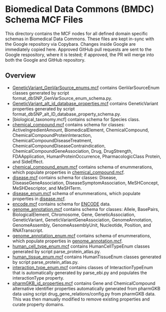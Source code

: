 # Biomedical Data Commons (BMDC) Schema MCF Files

This directory contains the MCF nodes for all defined domain specific schemas in
Biomedical Data Commons. These files are kept in-sync with the Google repository
via Copybara. Changes inside Google are immediately copied here. Approved GitHub
pull requests are sent to the Google respository, where it is tested; if
approved, the PR will merge into both the Google and GitHub repository.

## Overview

- [GeneticVariant_GenVarSource_enums.mcf](GeneticVariant_GenVarSource_enums.mcf) contains GenVarSourceEnum classes
  generated by script format_dbSNP_GenVarSource_enum_schema.py.
- [GeneticVariant_alt_id_database_properties.mcf](GeneticVariant_alt_id_database_properties.mcf) contains GeneticVariant properties
  generated by script format_dbSNP_alt_ID_database_property_schema.py.
- [biological_taxonomy.mcf] contains schema for Species class.
- [chemical_compound.mcf](chemical_compound.mcf) contains schema for classes: ActiveIngredientAmount,
  BiomedicalElement, ChemicalCompound, ChemicalCompoundProteinInteraction,
  ChemicalCompoundDiseaseTreatment, ChemicalCompoundDiseaseContraindication,
  ChemicalCompoundGeneAssociation, Drug, DrugStrength, FDAApplication,
  HumanProteinOccurrence, PharmacologicClass Protein, and SideEffect.
- [chemical_compound_enum.mcf](chemical_compound_enum.mcf) contains schema of enummerations, which populate
  properties in [chemical_compound.mcf](chemical_compound.mcf).
- [disease.mcf](disease.mcf) contains schema for classes: Disease, DiseaseGeneAssociation,
  DiseaseSymptomAssociation, MeSHConcept, MeSHDescriptor, and MeSHTerm.
- [disease_enum.mcf](disease_enum.mcf) schema of enummerations, which populate properties
  in [disease.mcf](disease.mcf).
- [encode.mcf](encode.mcf) contains schema for [ENCODE](https://www.encodeproject.org/) data.
- [genome_annotation.mcf](genome_annotation.mcf) contains schema for classes: Allele, BasePairs,
  BiologicalElement, Chromosome, Gene, GeneticAssociation, GeneticVariant,
  GeneticVariantGeneAssociation, GenomeAnnotation, GenomeAssembly,
  GenomeAssemblyUnit, Nucleotide, Position, and RNATranscript.
- [genome_annotation_enum.mcf](genome_annotation_enum.mcf) contains schema of enummerations, which populate
  properties in [genome_annotation.mcf](genome_annotation.mcf).
- [human_cell_type_enum.mcf](human_cell_type_enum.mcf) contains HumanCellTypeEnum classes generated by
  script parse_protein_atlas.py.
- [human_tissue_enum.mcf](human_tissue_enum.mcf) contains HumanTissueEnum classes generated by script
  parse_protein_atlas.py.
- [interaction_type_enum.mcf](interaction_type_enum.mcf) contains classes of InteractionTypeEnum that
  is automatically generated by parse_ebi.py and populates the interactionType
  property.
- [pharmGKB_id_properties.mcf](pharmGKB_id_properties.mcf) contains Gene and ChemicalCompound alternative
  identifier properties automatically generated from pharmGKB data using
  script drug_gene_relations/config.py from pharmGKB data. This was then
  manually modified to remove existing properties and curate property domains.
